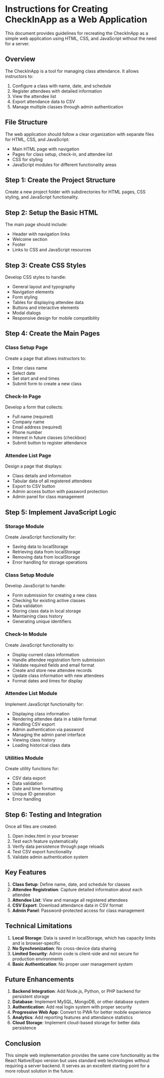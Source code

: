 # Instructions for Creating CheckInApp as a Web Application

This document provides guidelines for recreating the CheckInApp as a simple web application using HTML, CSS, and JavaScript without the need for a server.

## Overview

The CheckInApp is a tool for managing class attendance. It allows instructors to:

1. Configure a class with name, date, and schedule
2. Register attendees with detailed information
3. View the attendee list
4. Export attendance data to CSV
5. Manage multiple classes through admin authentication

## File Structure

The web application should follow a clear organization with separate files for HTML, CSS, and JavaScript:

- Main HTML page with navigation
- Pages for class setup, check-in, and attendee list
- CSS for styling
- JavaScript modules for different functionality areas

## Step 1: Create the Project Structure

Create a new project folder with subdirectories for HTML pages, CSS styling, and JavaScript functionality.

## Step 2: Setup the Basic HTML

The main page should include:
- Header with navigation links
- Welcome section
- Footer
- Links to CSS and JavaScript resources

## Step 3: Create CSS Styles

Develop CSS styles to handle:
- General layout and typography
- Navigation elements
- Form styling
- Tables for displaying attendee data
- Buttons and interactive elements
- Modal dialogs
- Responsive design for mobile compatibility

## Step 4: Create the Main Pages

### Class Setup Page
Create a page that allows instructors to:
- Enter class name
- Select date
- Set start and end times
- Submit form to create a new class

### Check-In Page
Develop a form that collects:
- Full name (required)
- Company name
- Email address (required)
- Phone number
- Interest in future classes (checkbox)
- Submit button to register attendance

### Attendee List Page
Design a page that displays:
- Class details and information
- Tabular data of all registered attendees
- Export to CSV button
- Admin access button with password protection
- Admin panel for class management

## Step 5: Implement JavaScript Logic

### Storage Module
Create JavaScript functionality for:
- Saving data to localStorage
- Retrieving data from localStorage
- Removing data from localStorage
- Error handling for storage operations

### Class Setup Module
Develop JavaScript to handle:
- Form submission for creating a new class
- Checking for existing active classes
- Data validation
- Storing class data in local storage
- Maintaining class history
- Generating unique identifiers

### Check-In Module
Create JavaScript functionality to:
- Display current class information
- Handle attendee registration form submission
- Validate required fields and email format
- Create and store new attendee records
- Update class information with new attendees
- Format dates and times for display

### Attendee List Module
Implement JavaScript functionality for:
- Displaying class information
- Rendering attendee data in a table format
- Handling CSV export
- Admin authentication via password
- Managing the admin panel interface
- Viewing class history
- Loading historical class data

### Utilities Module
Create utility functions for:
- CSV data export
- Data validation
- Date and time formatting
- Unique ID generation
- Error handling

## Step 6: Testing and Integration

Once all files are created:
1. Open index.html in your browser
2. Test each feature systematically
3. Verify data persistence through page reloads
4. Test CSV export functionality
5. Validate admin authentication system

## Key Features

1. **Class Setup**: Define name, date, and schedule for classes
2. **Attendee Registration**: Capture detailed information about each attendee
3. **Attendee List**: View and manage all registered attendees
4. **CSV Export**: Download attendance data in CSV format
5. **Admin Panel**: Password-protected access for class management

## Technical Limitations

1. **Local Storage**: Data is saved in localStorage, which has capacity limits and is browser-specific
2. **No Synchronization**: No cross-device data sharing
3. **Limited Security**: Admin code is client-side and not secure for production environments
4. **Basic Authentication**: No proper user management system

## Future Enhancements

1. **Backend Integration**: Add Node.js, Python, or PHP backend for persistent storage
2. **Database**: Implement MySQL, MongoDB, or other database system
3. **Authentication**: Add real login system with proper security
4. **Progressive Web App**: Convert to PWA for better mobile experience
5. **Analytics**: Add reporting features and attendance statistics
6. **Cloud Storage**: Implement cloud-based storage for better data persistence

## Conclusion

This simple web implementation provides the same core functionality as the React Native/Expo version but uses standard web technologies without requiring a server backend. It serves as an excellent starting point for a more robust solution in the future.
